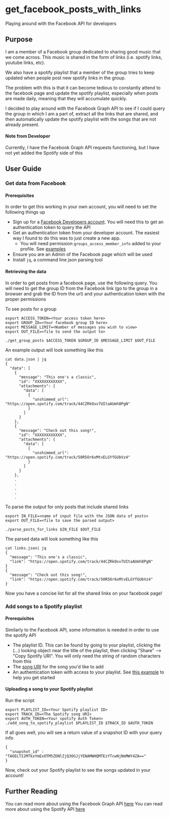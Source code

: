 # get_facebook_posts_with_links
Playing around with the Facebook API for developers

## Purpose

I am a member of a Facebook group dedicated to sharing good music that we come across. 
This music is shared in the form of links (i.e. spotify links, youtube links, etc). 

We also have a spotify playlist that a member of the group tries to keep updated when 
people post new spotify links in the group.

The problem with this is that it can become tedious to constantly attend to the facebook page 
and update the spotify playlist, especially when posts are made daily, meaning that they will accumulate quickly. 

I decided to play around with the Facebook Graph API to see if I could query the group in which I am a part of,
extract all the links that are shared, and then automatically update the spotify playlist with the songs that are 
not already present.

#### Note from Developer

Currently, I have the Facebook Graph API requests functioning, but I have not yet added the Spotify side of this

## User Guide

### Get data from Facebook

#### Prerequisites

In order to get this working in your own account, you will need to set the following things up

* Sign up for a [Facebook Developers account](https://developers.facebook.com/). You will need this to get an authentication token 
  to query the API
* Get an authentication token from your developer account. The easiest way I found to do this was to just create a new app. 
    * You will need permission `groups_access_member_info` added to your profile. See [examples](https://developers.facebook.com/docs/groups-api/common-uses/)
* Ensure you are an Admin of the Facebook page which will be used
* Install `jq`, a command line json parsing tool

#### Retrieving the data
In order to get posts from a facebook page, use the following query. You will need to get the group ID from the Facebook link (go to the group 
in a browser and grab the ID from the url) and your authentication token with the proper permissions

To see posts for a group
```
export ACCESS_TOKEN=<Your access token here>
export GROUP_ID=<Your facebook group ID here>
export MESSAGE_LIMIT=<Number of messages you wish to view>
export OUT_FILE=<file to send the output to>

./get_group_posts $ACCESS_TOKEN $GROUP_ID $MESSAGE_LIMIT $OUT_FILE
```

An example output will look something like this
```
cat data.json | jq
{
  "data": [
    {
      "message": "This one's a classic",
      "id": "XXXXXXXXXXXX",
      "attachments": {
        "data": [
          {
            "unshimmed_url": "https://open.spotify.com/track/44CZRkOxv7UItaAUmh8PgN"
          }
        ]
      }
    },
    {
      "message": "Check out this song!",
      "id": "XXXXXXXXXXXX",
      "attachments": {
        "data": [
          {
            "unshimmed_url": "https://open.spotify.com/track/50R5Or6xMtvELGYfGUbVz4"
          }
        ]
      }
    },
	.
	.
	.
	.
	.
```


To parse the output for only posts that include shared links
```
export IN_FILE=<name of input file with the JSON data of posts>
export OUT_FILE=<file to save the parsed output>

./parse_posts_for_links $IN_FILE $OUT_FILE
```

The parsed data will look something like this
```
cat links.json| jq
{
  "message": "This one's a classic",
  "link": "https://open.spotify.com/track/44CZRkOxv7UItaAUmh8PgN"
}
{
  "message": "Check out this song!",
  "link": "https://open.spotify.com/track/50R5Or6xMtvELGYfGUbVz4"
}
```

Now you have a concise list for all the shared links on your facebook page!

### Add songs to a Spotify playlist

#### Prerequisites

Similarly to the Facebook API, some information is needed in order to use the spotify API
* The playlist ID. This can be found by going to your playlist, clicking the (...) looking object near the title of the playlist,
    then clicking "Share" --> "Copy Spotify URI". You will only need the string of random characters from this
* The [song URI](https://developer.spotify.com/documentation/web-api/#spotify-uris-and-ids) for the song you'd like to add
* An authentication token with access to your playlist. See [this example](https://developer.spotify.com/console/post-playlist-tracks/) to help you get started

#### Uploading a song to your Spotify playlist

Run the script
```
export PLAYLIST_ID=<Your Spotify playlist ID>
export TRACK_ID=<The Spotify song URI>
export AUTH_TOKEN=<Your spotify Auth Token>
./add_song_to_spotify_playlist $PLAYLIST_ID $TRACK_ID $AUTH_TOKEN
```

If all goes well, you will see a return value of a snapshot ID with your query info
```
{
  "snapshot_id" : "TAOELTI2MTkxYmExOTM5ZDNlZjQ3OGJjYENAMWHQMTEzYTcwNjNmMWY4ZA=="
}
```

Now, check out your Spotify playlist to see the songs updated in your account!

## Further Reading

You can read more about using the Facebook Graph API [here](https://developers.facebook.com/docs/graph-api/)
You can read more about using the Spotify API [here](https://developer.spotify.com/)
